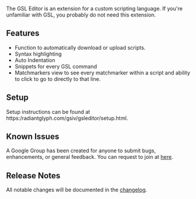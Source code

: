 The GSL Editor is an extension for a custom scripting language.  If you're unfamiliar with GSL, you probably do not need this extension.

## Features

* Function to automatically download or upload scripts.
* Syntax highlighting
* Auto Indentation
* Snippets for every GSL command
* Matchmarkers view to see every matchmarker within a script and ability to click to go to directly to that line.

## Setup

Setup instructions can be found at https:/radiantglyph.com/gsiv/gsleditor/setup.html.

## Known Issues

A Google Group has been created for anyone to submit bugs, enhancements, or general feedback. You can request to join at [here](https://groups.google.com/forum/#!forum/gsl-editor/join).

## Release Notes

All notable changes will be documented in the [changelog](https://marketplace.visualstudio.com/items/patricktrant.gsl/changelog).